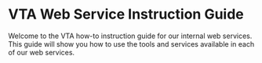 # VTA Web Service Instruction Guide
Welcome to the VTA how-to instruction guide for our internal web services.  This guide will show you how to use the tools and services available in each of our web services.  
